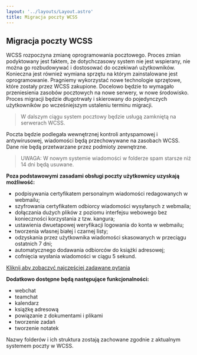 ```yaml
---
layout: '../layouts/Layout.astro'
title: Migracja poczty WCSS
---
```


## Migracja poczty WCSS

WCSS rozpoczyna zmianę oprogramowania pocztowego. Proces zmian podyktowany jest faktem, że dotychczasowy system nie jest wspierany, nie można go rozbudowywać i dostosować do oczekiwań użytkowników. Konieczna jest również wymiana sprzętu na którym zainstalowane jest oprogramowanie. Pragniemy wykorzystać nowe technologie sprzętowe, które zostały przez WCSS zakupione. Docelowo będzie to wymagało przeniesienia zasobów pocztowych na nowe serwery, w nowe środowisko. Proces migracji będzie długotrwały i skierowany do pojedynczych użytkowników po wcześniejszym ustaleniu terminu migracji.

> W dalszym ciągu system pocztowy będzie usługą zamkniętą na serwerach WCSS.

Poczta będzie podlegała wewnętrznej kontroli antyspamowej i antywirusowej, wiadomości będą przechowywane na zasobach WCSS. Dane nie będą przetwarzane przez podmioty zewnętrzne.

> UWAGA:
> W nowym systemie wiadomości w folderze spam starsze niż 14 dni będą usuwane.

**Poza podstawowymi zasadami obsługi poczty użytkownicy uzyskają możliwość:**

- podpisywania certyfikatem personalnym wiadomości redagowanych w webmailu;
- szyfrowania certyfikatem odbiorcy wiadomości wysyłanych z webmaila;
- dołączania dużych plików z poziomu interfejsu webowego bez konieczności korzystania z tzw. kangura;
- ustawienia dwuetapowej weryfikacji logowania do konta w webmailu;
- tworzenia własnej białej i czarnej listy;
- odzyskania przez użytkownika wiadomości skasowanych w przeciągu ostatnich 7 dni;
- automatycznego dodawania odbiorców do książki adresowej;
- cofnięcia wysłania wiadomości w ciągu 5 sekund.

[Kliknij aby zobaczyć najczęściej zadawane pytania](/faq)

**Dodatkowo dostępne będą następujące funkcjonalności:**

- webchat
- teamchat
- kalendarz
- książkę adresową
- powiązanie z dokumentami i plikami
- tworzenie zadań
- tworzenie notatek

Nazwy folderów i ich struktura zostają zachowane zgodnie z aktualnym systemem poczty w WCSS.
